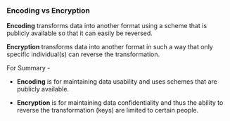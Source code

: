 ### Encoding vs Encryption

**Encoding** transforms data into another format using a scheme that is publicly available so that it can easily be reversed.

**Encryption** transforms data into another format in such a way that only specific individual(s) can reverse the transformation.

For Summary -

- **Encoding** is for maintaining data usability and uses schemes that are publicly available.

- **Encryption** is for maintaining data confidentiality and thus the ability to reverse the transformation (keys) are limited to certain people.
